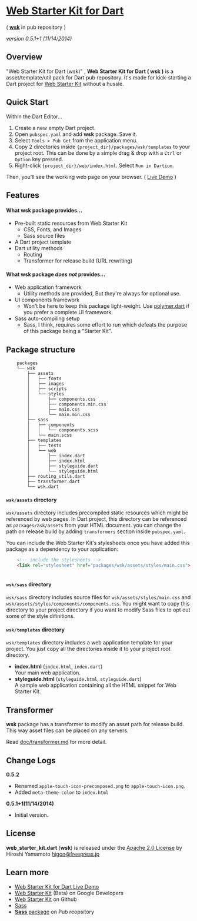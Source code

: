 # [Web Starter Kit for Dart](http://github.com/hyamamoto/web-starter-kit.dart)

 ( [**wsk**](https://pub.dartlang.org/packages/wsk) in pub repository )

_version 0.5.1+1 (11/14/2014)_
	
## Overview

"Web Starter Kit for Dart (wsk)" , 
**Web Starter Kit for Dart ( wsk )** is a asset/template/util pack for Dart pub repository. It's made for kick-starting a Dart project for [Web Starter Kit](http://developers.google.com/web/starter-kit) without a hussle.

## Quick Start

Within the Dart Editor...

1. Create a new empty Dart project.
2. Open `pubspec.yaml` and add **wsk** package. Save it.
3. Select `Tools > Pub Get` from the application menu.
4. Copy 2 directories inside `{project_dir}/packages/wsk/templates` to your project root.
   This can be done by a simple drag & drop with a `Ctrl` or `Option` key pressed.
5. Right-click `{project_dir}/web/index.html`. Select `Run in Dartium`.

Then, you'll see the working web page on your browser. ( [Live Demo](http://freepress.jp/dev/web-starter-kit.dart/index.html) )


## Features
 
#### What **wsk** package provides...

* Pre-built static resources from Web Starter Kit
    - CSS, Fonts, and Images
    - Sass source files
* A Dart project template
* Dart utility methods
    - Routing
    - Transformer for release build (URL rewriting)

#### What **wsk** package _does not_ provides...

* Web application framework
    - Utility methods are provided, But they're always for optional use.
* UI components framework  
    - Won't be here to keep this package light-weight. Use [polymer.dart](https://www.dartlang.org/polymer/) if you prefer a complete UI framework.
* Sass auto-compiling setup  
    - Sass, I think, requires some effort to run which defeats the purpose of this package being a "Starter Kit".


## Package structure

```
    packages
    └── wsk
        ├── assets
        │   ├── fonts
        │   ├── images
        │   ├── scripts
        │   └── styles
        │       ├── components.css
        │       ├── components.min.css
        │       ├── main.css
        │       └── main.min.css
        ├── sass
        │   ├── components
        │   │   └── components.scss
        │   └── main.scss
        ├── templates
        │   ├── tests
        │   └── web
        │       ├── index.dart
        │       ├── index.html
        │       ├── styleguide.dart
        │       └── styleguide.html
        ├── routing_utils.dart
        ├── transformer.dart
        └── wsk.dart
```

#### `wsk/assets` directory 

`wsk/assets` directory includes precompiled static resources which might be referenced by web pages. In Dart project, this directory can be referenced as `packages/ask/assets` from your HTML document. you can change the path on release build by adding `transformers` section inside `pubspec.yaml`.

You can include the Web Starter Kit's stylesheets once you have added this package as a 
dependency to your application:

```html
    <!-- include the stylesheets -->
    <link rel="stylesheet" href="packages/wsk/assets/styles/main.css">
    
```

#### `wsk/sass` directory 

`wsk/sass` directory includes source files for `wsk/assets/styles/main.css` and `wsk/assets/styles/components/components.css`. You might want to copy this directory to your project directory if you want to modify Sass files to opt out some of the style difinitions.

#### `wsk/templates` directory 

`wsk/templates` directory includes a web application template for your project. You just copy all the directories inside it to your project root directory.

* **index.html** (`index.html`, `index.dart`)  
    Your main web application.
* **styleguide.html** (`styleguide.html`, `styleguide.dart`)  
    A sample web application containing all the HTML snippet for Web Starter Kit.


## Transformer

**wsk** package has a transformer to modify an asset path for release build.
This way asset files can be placed on any servers.

Read [doc/transformer.md](doc/transformer.md) for more detail.


## Change Logs

**0.5.2**
* Renamed `apple-touch-icon-precomposed.png` to `apple-touch-icon.png`.
* Added `meta-theme-color` to `index.html`

**0.5.1+1(11/14/2014)**  
* Initial version.


## License

**web_starter_kit.dart** (**wsk**) is released under the [Apache 2.0 License](LICENSE) by Hiroshi Yamamoto <higon@freepress.jp>


## Learn more

* [Web Starter Kit for Dart Live Demo](http://freepress.jp/dev/web-starter-kit.dart/index.html)
* [Web Starter Kit](http://developers.google.com/web/starter-kit)  (Beta) on Google Developers
* [Web Starter Kit](https://github.com/google/web-starter-kit) on Github 
* [Sass](http://sass-lang.com/)
* [**Sass** package](https://pub.dartlang.org/packages/sass) on Pub reopsitory
